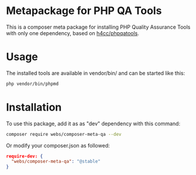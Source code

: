 # Metapackage for PHP QA Tools

This is a composer meta package for installing PHP Quality Assurance Tools with only one dependency, based on [h4cc/phpqatools](https://github.com/h4cc/phpqatools).

# Usage

The installed tools are available in vendor/bin/ and can be started like this:

```bash
php vendor/bin/phpmd
```

# Installation

To use this package, add it as as "dev" dependency with this command:

```bash
composer require webs/composer-meta-qa --dev
```

Or modify your composer.json as followed:

```json
require-dev: {
  "webs/composer-meta-qa": "@stable"
}
```